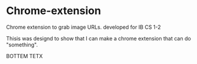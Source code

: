 # Chrome-extension
Chrome extension to grab image URLs. developed for IB CS 1-2

Thisis was designd to show that I can make a chrome extension that can do "something".

BOTTEM TETX
